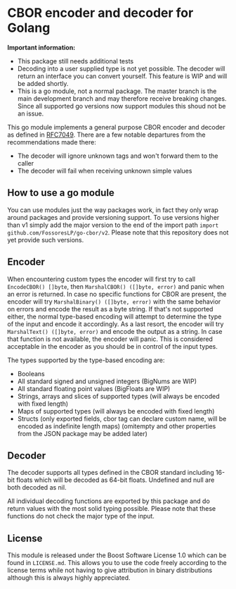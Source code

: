 CBOR encoder and decoder for Golang
===================================

**Important information:**
- This package still needs additional tests
- Decoding into a user supplied type is not yet possible. The decoder will return an interface you can convert yourself. This feature is WIP and will be added shortly.
- This is a go module, not a normal package. The master branch is the main development branch and may therefore receive breaking changes. Since all supported go versions now support modules this shoud not be an issue.

This go module implements a general purpose CBOR encoder and decoder as defined in [RFC7049](https://tools.ietf.org/html/rfc7049). There are a few notable departures from the recommendations made there:

- The decoder will ignore unknown tags and won't forward them to the caller
- The decoder will fail when receiving unknown simple values

How to use a go module
----------------------

You can use modules just the way packages work, in fact they only wrap around packages and provide versioning support. To use versions higher than v1 simply add the major version to the end of the import path `import github.com/FossoresLP/go-cbor/v2`. Please note that this repository does not yet provide such versions.

Encoder
-------

When encountering custom types the encoder will first try to call `EncodeCBOR() []byte`, then `MarshalCBOR() ([]byte, error)` and panic when an error is returned. In case no specific functions for CBOR are present, the encoder will try `MarshalBinary() ([]byte, error)` with the same behavior on errors and encode the result as a byte string. If that's not supported either, the normal type-based encoding will attempt to determine the type of the input and encode it accordingly. As a last resort, the encoder will try `MarshalText() ([]byte, error)` and encode the output as a string. In case that function is not available, the encoder will panic. This is considered acceptable in the encoder as you should be in control of the input types.

The types supported by the type-based encoding are:

- Booleans
- All standard signed and unsigned integers (BigNums are WIP)
- All standard floating point values (BigFloats are WIP)
- Strings, arrays and slices of supported types (will always be encoded with fixed length)
- Maps of supported types (will always be encoded with fixed length)
- Structs (only exported fields, cbor tag can declare custom name, will be encoded as indefinite length maps) (omitempty and other properties from the JSON package may be added later)

Decoder
-------

The decoder supports all types defined in the CBOR standard including 16-bit floats which will be decoded as 64-bit floats. Undefined and null are both decoded as nil.

All individual decoding functions are exported by this package and do return values with the most solid typing possible. Please note that these functions do not check the major type of the input.

License
-------

This module is released under the Boost Software License 1.0 which can be found in `LICENSE.md`. This allows you to use the code freely according to the license terms while not having to give attribution in binary distributions although this is always highly appreciated.

